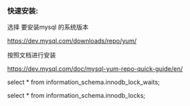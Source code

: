 
### 快速安装:

选择 要安装mysql 的系统版本

https://dev.mysql.com/downloads/repo/yum/




按照文档进行安装

https://dev.mysql.com/doc/mysql-yum-repo-quick-guide/en/



select * from information_schema.innodb_lock_waits;

select * from information_schema.innodb_locks;

